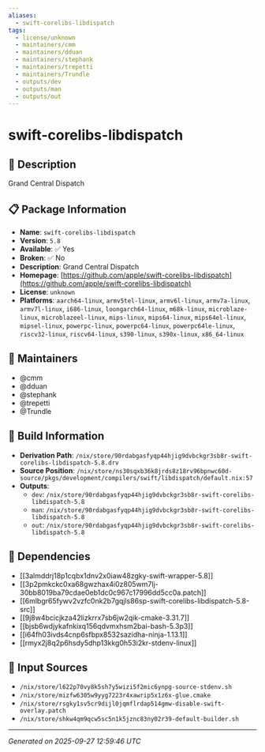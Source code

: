 ```yaml
---
aliases:
  - swift-corelibs-libdispatch
tags:
  - license/unknown
  - maintainers/cmm
  - maintainers/dduan
  - maintainers/stephank
  - maintainers/trepetti
  - maintainers/Trundle
  - outputs/dev
  - outputs/man
  - outputs/out
---
```


# swift-corelibs-libdispatch

## 📝 Description

Grand Central Dispatch

## 📋 Package Information

- **Name**: `swift-corelibs-libdispatch`
- **Version**: `5.8`
- **Available**: ✅ Yes
- **Broken**: ✅ No
- **Description**: Grand Central Dispatch
- **Homepage**: [https://github.com/apple/swift-corelibs-libdispatch](https://github.com/apple/swift-corelibs-libdispatch)
- **License**: `unknown`
- **Platforms**: `aarch64-linux`, `armv5tel-linux`, `armv6l-linux`, `armv7a-linux`, `armv7l-linux`, `i686-linux`, `loongarch64-linux`, `m68k-linux`, `microblaze-linux`, `microblazeel-linux`, `mips-linux`, `mips64-linux`, `mips64el-linux`, `mipsel-linux`, `powerpc-linux`, `powerpc64-linux`, `powerpc64le-linux`, `riscv32-linux`, `riscv64-linux`, `s390-linux`, `s390x-linux`, `x86_64-linux`
## 👥 Maintainers

- @cmm
- @dduan
- @stephank
- @trepetti
- @Trundle


## 🔧 Build Information

- **Derivation Path**: `/nix/store/90rdabgasfyqp44hjig9dvbckgr3sb8r-swift-corelibs-libdispatch-5.8.drv`
- **Source Position**: `/nix/store/ns30sqxb36k8jrds8z18rv96bpnwc60d-source/pkgs/development/compilers/swift/libdispatch/default.nix:57`
- **Outputs**:
  - `dev`:  `/nix/store/90rdabgasfyqp44hjig9dvbckgr3sb8r-swift-corelibs-libdispatch-5.8`
  - `man`:  `/nix/store/90rdabgasfyqp44hjig9dvbckgr3sb8r-swift-corelibs-libdispatch-5.8`
  - `out`:  `/nix/store/90rdabgasfyqp44hjig9dvbckgr3sb8r-swift-corelibs-libdispatch-5.8`

## 🔗 Dependencies

- [[3almddrj18p1cqbx1dnv2x0iaw48zgky-swift-wrapper-5.8]]
- [[3p2pmkckc0xa68gwzhax4i0z805wm7lj-30bb8019ba79cdae0eb1dc0c967c17996dd5cc0a.patch]]
- [[6mlbgr65fywv2vzfc0nk2b7gqjls86sp-swift-corelibs-libdispatch-5.8-src]]
- [[9j8w4bcicjkza42lizkrrx7sb6jw2qik-cmake-3.31.7]]
- [[bjsb6wdjykafnkixq156qdvmxhsm2bai-bash-5.3p3]]
- [[i64fh03ivds4cnp6sfbpx8532sazidha-ninja-1.13.1]]
- [[rmyx2j8q2p6hsdy5dhp13kkg0h53i2kr-stdenv-linux]]

## 📁 Input Sources

- `/nix/store/l622p70vy8k5sh7y5wizi5f2mic6ynpg-source-stdenv.sh`
- `/nix/store/mizfw6305w9yyg7223r4xawrip5x1z6x-glue.cmake`
- `/nix/store/rsgky1sv5cr9dijl0jqmflrdap514gmw-disable-swift-overlay.patch`
- `/nix/store/shkw4qm9qcw5sc5n1k5jznc83ny02r39-default-builder.sh`

---
*Generated on 2025-09-27 12:59:46 UTC*
